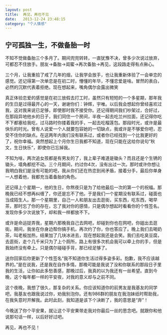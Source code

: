 ```yaml
---
layout: post
title:  再见，再也不见
date:   2013-12-24 23:48:15
category: "个人情感"
---
```


<h2 id="tagline">宁可孤独一生，不做备胎一时</h2>

<p>不知不觉做备胎三个多月了。期间兜兜转转，一直犹豫不决，曾多少次说过放弃，可都忍不住放手。朋友->备胎->闺蜜->再次备胎->再见，这段路走得有点揪心。</p>
<p>三个月，让我重拾了戒了几年的烟，让我学会放手，也让我重新体验了一会单恋的感觉。还记得第一次单恋是在初二时，懵懂的年华，不懂恋爱是啥。冒然的表白，必然的沉默代表着拒绝。现在想起来，嘴角偶尔会露出微笑</p>
<p>真正体验恋爱的感觉是在初三放假去打工时，虽然只有短短的一个多星期，那年我的生日是过得最开心的一天，谢谢你们：钟辉，宇唯。以后我会想起你曾经喜欢过我，这对我来说已足够，即使那时我不接受你。还记得期间我们吵架过，合好过，在那段异地他乡的日子，我们同住一个房间，半夜一起去吃兰州拉面，还记得你吃不下都塞给我吃，过马路时你搂着我的手，一起去吃榴莲包。那段时光，或许是最快乐的时光。曾有人说爱一个人就要包容她的一切缺点，我或许是不够爱你吧，忍受不住你的缺点。在这两年内我们没有联系过，或者你已经找到一个比我更好的了，祝你幸福。突然想起上个月你生日我都不知道，现在只能在这给你说句“秋文，生日快乐”，即使你已忘掉我。</p>
<p>不知为啥，两次追女孩都是有男友的了，我上辈子难道是锄头？而且还是个生锈的锄头，墙角都挖不动。三个月期间，约过你4次，没有出过一次。那时或许你想让我明白我们是没有可能的吧，我从你们还在热恋到闹矛盾，接着分手，最后你单身一人想着他，我都充当着备胎的角色。</p>
<p>还记得上个星期一，他的生日，你熬夜只是为了给他最后一次的第一个的祝福。那晚我已经不想再纠缠了，你还是忘不了他。于是我们一个星期没有联系过，碰面也当成陌生人。那一个星期里，自己一人和朋友出去逛街，买东西，吃东西，喝早茶，那时忘了你的存在，忘了我对你的感情，只是偶尔想起时看看你的个性签名。发现你多少次说放下，却和我一样都放不下。</p>
<p>或许是命运捉弄我，星期六那晚我自己去网吧，却碰到你也在网吧，你姐出去逛街。期间，我坐在你身边帮你搞手机，再次约了你，你也答应了。晚上我们去喝奶茶，叫老板加热，结果加了几块冰进去，现在想起我还是会笑。我们去吃臭豆腐，去逛街，走个几千米只为了上个厕所，路上有很多次机会我可以牵上你的手，但是我始终没有牵上。只是偶尔碰碰手背，那已经足够了。</p>
<p>送你回家后你更新了个性签名“我不知道你生活过得多姿多彩。抱歉，我不应该越界的。”是在说我，还是我在自作多情。那晚可能是我说了没和你联系的那段日子里我的生活，让你如此多愁善感，那晚过后，我真的以为我还有一丝希望。直到今晚，这个每年都一样的平安夜，对我的意义却与之前不同。</p>
<p>这个夜晚，我想了很久，那复杂的关系。你应该知道你的前男友是我基友的同学吧，我基友也跟我说过你，劝我别泡你。还有986群的朋友在我泡妹纸时帮助我，在我失意时开解我。此时此刻，我知道是该下个决断了，我的意思是“弃”！</p>
<p>今晚送了你个平安果，就让这个平安果带走我对你最后一丝的思念吧。就跟你和他说那句话一样，以后好好过吧。</p>
<p>再见，再也不见！</p>